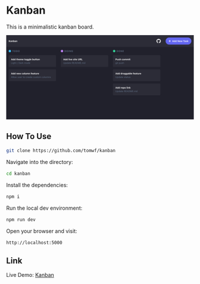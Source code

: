 # Kanban

This is a minimalistic kanban board.

![](./screenshot.png)

## How To Use

```bash
git clone https://github.com/tomwf/kanban
```
Navigate into the directory:
```bash
cd kanban
```
Install the dependencies:
```bash
npm i
```
Run the local dev environment:
```bash
npm run dev
```
Open your browser and visit:
```
http://localhost:5000
```

## Link

Live Demo: [Kanban](https://tomwf-kanban.herokuapp.com/)
